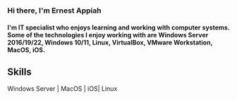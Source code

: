 

### Hi there, I'm Ernest Appiah

#### I'm IT specialist who enjoys learning and working with computer systems. Some of the technologies I enjoy working with are Windows Server 2016/19/22, Windows 10/11, Linux, VirtualBox, VMware Workstation, MacOS, iOS. 

## Skills 
Windows Server | MacOS | iOS| Linux 
